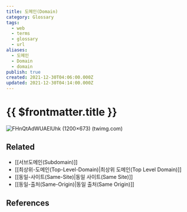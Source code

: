 ```yaml
---
title: 도메인(Domain)
category: Glossary
tags:
  - web
  - terms
  - glossary
  - url
aliases:
  - 도메인
  - Domain
  - domain
publish: true
created: 2021-12-30T04:06:00.000Z
updated: 2021-12-30T04:14:00.000Z
---
```


# {{ $frontmatter.title }}

![FHnQtAdWUAElUhk (1200×673) (twimg.com)](https://pbs.twimg.com/media/FHnQtAdWUAElUhk?format=jpg&name=medium)

## Related

- [[서브도메인(Subdomain)]]
- [[최상위-도메인(Top-Level-Domain)|최상위 도메인(Top Level Domain)]]
- [[동일-사이트(Same-Site)|동일 사이트(Same Site)]]
- [[동일-출처(Same-Origin)|동일 출처(Same Origin)]]

## References
